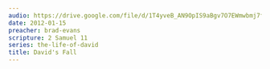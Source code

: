 ```yaml
---
audio: https://drive.google.com/file/d/1T4yveB_AN9OpIS9aBgv7O7EWmwbmj7fI/view
date: 2012-01-15
preacher: brad-evans
scripture: 2 Samuel 11
series: the-life-of-david
title: David's Fall
---
```

